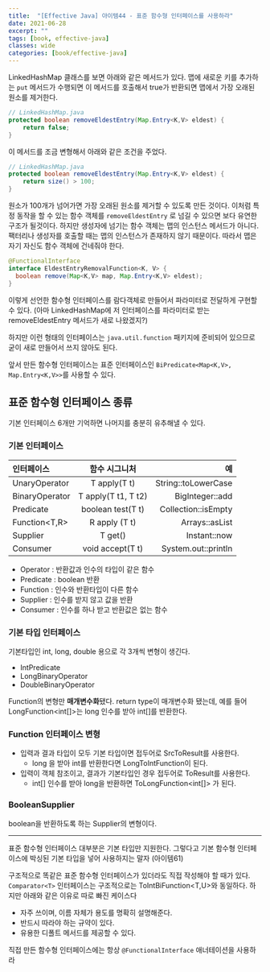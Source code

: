 ```yaml
---
title:  "[Effective Java] 아이템44 - 표준 함수형 인터페이스를 사용하라"
date: 2021-06-28
excerpt: ""
tags: [book, effective-java]
classes: wide
categories: [book/effective-java]
---
```


LinkedHashMap 클래스를 보면 아래와 같은 메서드가 있다. 맵에 새로운 키를 추가하는 `put` 메서드가 수행되면 이 메서드를 호출해서 true가 반환되면 맵에서 가장 오래된 원소를 제거한다.

``` java
// LinkedHashMap.java
protected boolean removeEldestEntry(Map.Entry<K,V> eldest) {
    return false;
}
```

이 메서드를 조금 변형해서 아래와 같은 조건을 주었다.
``` java
// LinkedHashMap.java
protected boolean removeEldestEntry(Map.Entry<K,V> eldest) {
    return size() > 100;
}
```
원소가 100개가 넘어가면 가장 오래된 원소를 제거할 수 있도록 만든 것이다.
이처럼 특정 동작을 할 수 있는 함수 객체를 `removeEldestEntry` 로 넘길 수 있으면 보다 유연한 구조가 될것이다. 하지만 생성자에 넘기는 함수 객체는 맵의 인스턴스 메서드가 아니다. 팩터리나 생성자를 호출할 때는 맵의 인스턴스가 존재하지 않기 때문이다. 따라서 맵은 자기 자신도 함수 객체에 건네줘야 한다.

``` java
@FunctionalInterface
interface EldestEntryRemovalFunction<K, V> {
  boolean remove(Map<K,V> map, Map.Entry<K,V> eldest);
}
```

이렇게 선언한 함수형 인터페이스를 람다객체로 만들어서 파라미터로 전달하게 구현할 수 있다. (아마 LinkedHashMap에 저 인터페이스를 파라미터로 받는 removeEldestEntry 메서드가 새로 나왔겠지?)

하지만 이런 형태의 인터페이스는 `java.util.function` 패키지에 준비되어 있으므로 굳이 새로 만들어서 쓰지 않아도 된다.

앞서 만든 함수형 인터페이스는 표준 인터페이스인 `BiPredicate<Map<K,V>, Map.Entry<K,V>>`를 사용할 수 있다.

## 표준 함수형 인터페이스 종류

기본 인터페이스 6개만 기억하면 나머지를 충분히 유추해낼 수 있다.

### 기본 인터페이스

| 인터페이스 | 함수 시그니처 | 예 |
|:--------|:-------:|--------:|
| UnaryOperator<T>   | T apply(T t)   | String::toLowerCase   |
| BinaryOperator<T>   | T apply(T t1, T t2)   |BigInteger::add|
|Predicate<T>| boolean test(T t)   | Collection::isEmpty   |
| Function<T,R>   | R apply (T t)   | Arrays::asList   |
| Supplier<T>   | T get()   | Instant::now   |
| Consumer<T>   | void accept(T t)   | System.out::println   |

- Operator : 반환값과 인수의 타입이 같은 함수
- Predicate : boolean 반환
- Function : 인수와 반환타입이 다른 함수
- Supplier : 인수를 받지 않고 값을 반환
- Consumer : 인수를 하나 받고 반환값은 없는 함수

### 기본 타입 인터페이스

기본타입인 int, long, double 용으로 각 3개씩 변형이 생긴다.
  - IntPredicate
  - LongBinaryOperator
  - DoubleBinaryOperator

Function의 변형만 **매개변수화**됐다. return type이 매개변수화 됐는데, 예를 들어 LongFunction<int[]>는 long 인수를 받아 int[]를 반환한다.

### Function 인터페이스 변형

- 입력과 결과 타입이 모두 기본 타입이면 접두어로 SrcToResult를 사용한다.
  - long 을 받아 int를 반환한다면 LongToIntFunction이 된다.
- 입력이 객체 참조이고, 결과가 기본타입인 경우 접두어로 ToResult를 사용한다.
  - int[] 인수를 받아 long을 반환하면 ToLongFunction<int[]> 가 된다.


### BooleanSupplier

boolean을 반환하도록 하는 Supplier의 변형이다.

---

표준 함수형 인터페이스 대부분은 기본 타입만 지원한다. 그렇다고 기본 함수형 인터페이스에 박싱된 기본 타입을 넣어 사용하지는 말자 (아이템61)

구조적으로 똑같은 표준 함수형 인터페이스가 있더라도 직접 작성해야 할 때가 있다. `Comparator<T>` 인터페이스는 구조적으로는 ToIntBiFunction<T,U>와 동일하다. 하지만 아래와 같은 이유로 따로 빠진 케이스다
  - 자주 쓰이며, 이름 자체가 용도를 명확히 설명해준다.
  - 반드시 따라야 하는 규약이 있다.
  - 유용한 디폴트 메서드를 제공할 수 있다.

직접 만든 함수형 인터페이스에는 항상 `@FunctionalInterface` 애너테이션을 사용하라
